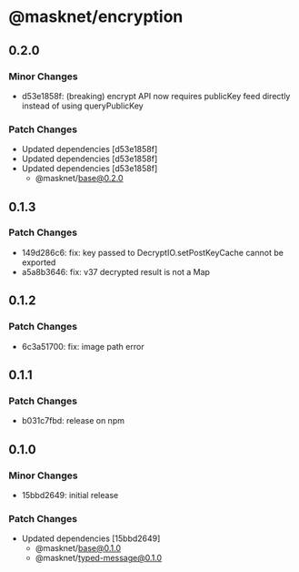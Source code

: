 # @masknet/encryption

## 0.2.0

### Minor Changes

- d53e1858f: (breaking) encrypt API now requires publicKey feed directly instead of using queryPublicKey

### Patch Changes

- Updated dependencies [d53e1858f]
- Updated dependencies [d53e1858f]
- Updated dependencies [d53e1858f]
  - @masknet/base@0.2.0

## 0.1.3

### Patch Changes

- 149d286c6: fix: key passed to DecryptIO.setPostKeyCache cannot be exported
- a5a8b3646: fix: v37 decrypted result is not a Map

## 0.1.2

### Patch Changes

- 6c3a51700: fix: image path error

## 0.1.1

### Patch Changes

- b031c7fbd: release on npm

## 0.1.0

### Minor Changes

- 15bbd2649: initial release

### Patch Changes

- Updated dependencies [15bbd2649]
  - @masknet/base@0.1.0
  - @masknet/typed-message@0.1.0
